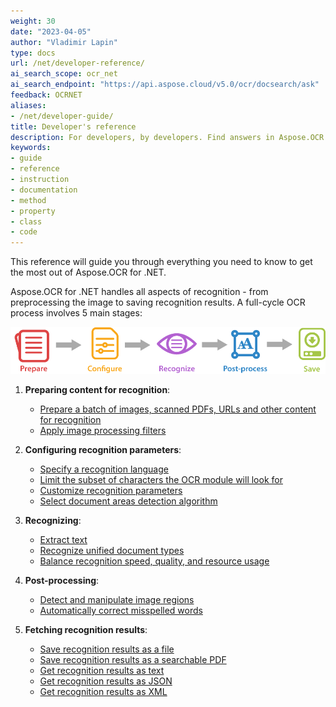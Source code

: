 ```yaml
---
weight: 30
date: "2023-04-05"
author: "Vladimir Lapin"
type: docs
url: /net/developer-reference/
ai_search_scope: ocr_net
ai_search_endpoint: "https://api.aspose.cloud/v5.0/ocr/docsearch/ask"
feedback: OCRNET
aliases:
- /net/developer-guide/
title: Developer's reference
description: For developers, by developers. Find answers in Aspose.OCR for .NET developer's reference and start building your OCR applications.
keywords:
- guide
- reference
- instruction
- documentation
- method
- property
- class
- code
---
```


This reference will guide you through everything you need to know to get the most out of Aspose.OCR for .NET.

Aspose.OCR for .NET handles all aspects of recognition - from preprocessing the image to saving recognition results. A full-cycle OCR process involves 5 main stages:

![Stages of Aspose.OCR image processing](ocr-stages.png)

1. **Preparing content for recognition**:

    - [Prepare a batch of images, scanned PDFs, URLs and other content for recognition](/ocr/net/ocrinput/)
    - [Apply image processing filters](/ocr/net/image-processing/)

2. **Configuring recognition parameters**:

    - [Specify a recognition language](/ocr/net/languages/)
    - [Limit the subset of characters the OCR module will look for](/ocr/net/characters/)
    - [Customize recognition parameters](/ocr/net/settings/)
    - [Select document areas detection algorithm](/ocr/net/areas-detection/)

3. **Recognizing**:

    - [Extract text](/ocr/net/recognition/)
    - [Recognize unified document types](/ocr/net/specialized-recognition-methods/)
    - [Balance recognition speed, quality, and resource usage](/ocr/net/performance-optimization/)

4. **Post-processing**:

    - [Detect and manipulate image regions](/ocr/net/image-regions/)
    - [Automatically correct misspelled words](/ocr/net/spelling/)

5. **Fetching recognition results**:

    - [Save recognition results as a file](/ocr/net/save-file/)
    - [Save recognition results as a searchable PDF](/ocr/net/save-searchable-pdf/)
    - [Get recognition results as text](/ocr/net/save-text/)
    - [Get recognition results as JSON](/ocr/net/save-json/)
    - [Get recognition results as XML](/ocr/net/save-xml/)

